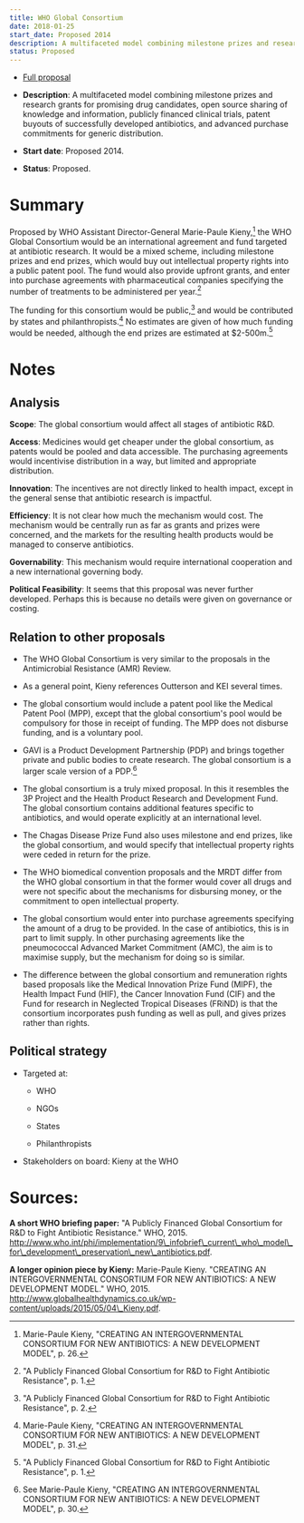 ```yaml
---
title: WHO Global Consortium
date: 2018-01-25
start_date: Proposed 2014
description: A multifaceted model combining milestone prizes and research grants for promising drug candidates, open source sharing of knowledge and information, publicly financed clinical trials, patent buyouts of successfully developed antibiotics, and advanced purchase commitments for generic distribution.
status: Proposed
---
```



-   [Full proposal](http://www.who.int/phi/implementation/9_infobrief_current_who_model_for_development_preservation_new_antibiotics.pdfhttp://www.globalhealthdynamics.co.uk/wp-content/uploads/2015/05/04_Kieny.pdf)

-   **Description**: A multifaceted model combining milestone prizes and research grants for promising drug candidates, open source sharing of knowledge and information, publicly financed clinical trials, patent buyouts of successfully developed antibiotics, and advanced purchase commitments for generic distribution.

-   **Start date**: Proposed 2014.

-   **Status**: Proposed.

# Summary

Proposed by WHO Assistant Director-General Marie-Paule Kieny,[^153] the WHO Global Consortium would be an international agreement and fund targeted at antibiotic research. It would be a mixed scheme, including milestone prizes and end prizes, which would buy out intellectual property rights into a public patent pool. The fund would also provide upfront grants, and enter into purchase agreements with pharmaceutical companies specifying the number of treatments to be administered per year.[^154]

The funding for this consortium would be public,[^155] and would be
contributed by states and philanthropists.[^156] No estimates are given
of how much funding would be needed, although the end prizes are
estimated at \$2-500m.[^157]

# Notes

## Analysis

**Scope**: The global consortium would affect all stages of antibiotic R&D.

**Access**: Medicines would get cheaper under the global consortium, as patents would be pooled and data accessible. The purchasing agreements would incentivise distribution in a way, but limited and appropriate distribution.

**Innovation**: The incentives are not directly linked to health impact, except in the general sense that antibiotic research is impactful.

**Efficiency**: It is not clear how much the mechanism would cost. The mechanism would be centrally run as far as grants and prizes were concerned, and the markets for the resulting health products would be managed to conserve antibiotics.

**Governability**: This mechanism would require international cooperation and a new international governing body.

**Political Feasibility**: It seems that this proposal was never further developed. Perhaps this is because no details were given on governance or costing.

## Relation to other proposals

-   The WHO Global Consortium is very similar to the proposals in the Antimicrobial Resistance (AMR) Review.

-   As a general point, Kieny references Outterson and KEI several times.

-   The global consortium would include a patent pool like the Medical Patent Pool (MPP), except that the global consortium's pool would be compulsory for those in receipt of funding. The MPP does not disburse funding, and is a voluntary pool.

-   GAVI is a Product Development Partnership (PDP) and brings together private and public bodies to create research. The global consortium is a larger scale version of a PDP.[^158]

-   The global consortium is a truly mixed proposal. In this it resembles the 3P Project and the Health Product Research and Development Fund. The global consortium contains additional features specific to antibiotics, and would operate explicitly at an international level.

-   The Chagas Disease Prize Fund also uses milestone and end prizes, like the global consortium, and would specify that intellectual property rights were ceded in return for the prize.

-   The WHO biomedical convention proposals and the MRDT differ from the WHO global consortium in that the former would cover all drugs and were not specific about the mechanisms for disbursing money, or the commitment to open intellectual property.

-   The global consortium would enter into purchase agreements specifying the amount of a drug to be provided. In the case of antibiotics, this is in part to limit supply. In other purchasing agreements like the pneumococcal Advanced Market Commitment (AMC), the aim is to maximise supply, but the mechanism for doing so is similar.

-   The difference between the global consortium and remuneration rights based proposals like the Medical Innovation Prize Fund (MIPF), the Health Impact Fund (HIF), the Cancer Innovation Fund (CIF) and the Fund for research in Neglected Tropical Diseases (FRiND) is that the consortium incorporates push funding as well as pull, and gives prizes rather than rights.

## Political strategy

-   Targeted at:

    -   WHO

    -   NGOs

    -   States

    -   Philanthropists

-   Stakeholders on board: Kieny at the WHO

# Sources:

**A short WHO briefing paper:** "A Publicly Financed Global Consortium for R&D to Fight Antibiotic Resistance." WHO, 2015. http://www.who.int/phi/implementation/9\_infobrief\_current\_who\_model\_for\_development\_preservation\_new\_antibiotics.pdf.

**A longer opinion piece by Kieny:** Marie-Paule Kieny. "CREATING AN INTERGOVERNMENTAL CONSORTIUM FOR NEW ANTIBIOTICS: A NEW DEVELOPMENT MODEL." WHO, 2015. http://www.globalhealthdynamics.co.uk/wp-content/uploads/2015/05/04\_Kieny.pdf.

[^153]: Marie-Paule Kieny, "CREATING AN INTERGOVERNMENTAL CONSORTIUM FOR NEW ANTIBIOTICS: A NEW DEVELOPMENT MODEL", p. 26.

[^154]: "A Publicly Financed Global Consortium for R&D to Fight Antibiotic Resistance", p. 1.

[^155]: "A Publicly Financed Global Consortium for R&D to Fight Antibiotic Resistance", p. 2.

[^156]: Marie-Paule Kieny, "CREATING AN INTERGOVERNMENTAL CONSORTIUM FOR NEW ANTIBIOTICS: A NEW DEVELOPMENT MODEL", p. 31.

[^157]: "A Publicly Financed Global Consortium for R&D to Fight Antibiotic Resistance", p. 1.

[^158]: See Marie-Paule Kieny, "CREATING AN INTERGOVERNMENTAL CONSORTIUM FOR NEW ANTIBIOTICS: A NEW DEVELOPMENT MODEL", p. 30.

